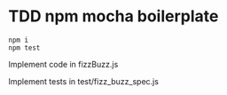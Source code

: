 TDD npm mocha boilerplate
===

```
npm i
npm test
```

Implement code in fizzBuzz.js

Implement tests in test/fizz_buzz_spec.js